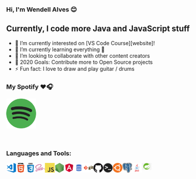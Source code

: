 ### Hi, I'm Wendell Alves 😊️

## Currently, I code more Java and JavaScript stuff

- 🔭 I’m currently interested on  [VS Code Course][website]!
- 🌱 I’m currently learning everything 🤣
- 👯 I’m looking to collaborate with other content creators
- 🥅 2020 Goals: Contribute more to Open Source projects
- ⚡ Fun fact: I love to draw and play guitar / drums

### My Spotify ❤️🎧
[<img src="./img/spotify.png" alt="Spotify" width="80" />](https://open.spotify.com/user/u5mkf7vg266pmjqwh7y7d1h9z)

<br />

### Languages and Tools:

<img align="left" alt="Visual Studio Code" width="26px" src="./img/visual-studio-code.png" />
<img align="left" alt="HTML5" width="26px" src="./img/html.png" />
<img align="left" alt="CSS3" width="26px" src="./img/css.png" />
<img align="left" alt="Sass" width="26px" src="./img/sass.png" />
<img align="left" alt="JavaScript" width="26px" src="./img/javascript.png" />
<img align="left" alt="Node.js" width="26px" src="./img/nodejs.png" />
<img align="left" alt="Angular" width="26px" src="./img/angular.png" />
<img align="left" alt="SQL" width="26px" src="./img/sql.png" />
<img align="left" alt="Git" width="26px" src="./img/git.png" />
<img align="left" alt="GitHub" width="26px" src="./img/github.png" />
<img align="left" alt="Terminal" width="26px" src="./img/terminal.png" />
<img align="left" alt="Ubuntu" width="26px" src="./img/ubuntu.png" />
<img align="left" alt="PostgreSQL" width="26px" src="./img/postgresql.png" />
<img align="left" alt="Java" width="26px" src="./img/java.png" />
<img align="left" alt="Spring Framework" width="26px" src="./img/spring-framework.jpg" />


